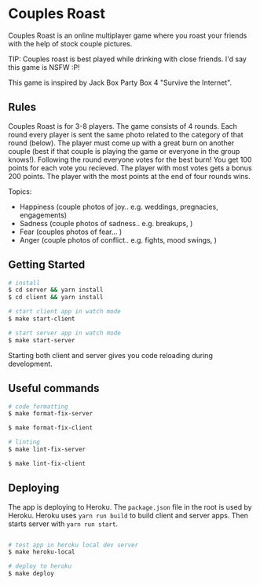 # Couples Roast

Couples Roast is an online multiplayer game where you roast your friends with the help of stock couple pictures. 

TIP: Couples roast is best played while drinking with close friends. I'd say this game is NSFW :P!

This game is inspired by Jack Box Party Box 4 "Survive the Internet".

## Rules

Couples Roast is for 3-8 players. The game consists of 4 rounds. Each round every player is sent the same photo related to the category of that round (below). The player must come up with a great burn on another couple (best if that couple is playing the game or everyone in the group knows!). Following the round everyone votes for the best burn! You get 100 points for each vote you recieved. The player with most votes gets a bonus 200 points. The player with the most points at the end of four rounds wins.

Topics:

- Happiness (couple photos of joy.. e.g. weddings, pregnacies, engagements)
- Sadness (couple photos of sadness.. e.g. breakups, )
- Fear (couples photos of fear... )
- Anger (couple photos of conflict.. e.g. fights, mood swings, )

## Getting Started

```bash
# install
$ cd server && yarn install 
$ cd client && yarn install

# start client app in watch mode
$ make start-client

# start server app in watch mode
$ make start-server
```

Starting both client and server gives you code reloading during development.

## Useful commands

```bash
# code formatting
$ make format-fix-server

$ make format-fix-client

# linting
$ make lint-fix-server

$ make lint-fix-client
```

## Deploying

The app is deploying to Heroku. The `package.json` file in the root is used by Heroku. Heroku uses `yarn run build` to build client and server apps. Then starts server with `yarn run start`.

```bash

# test app in heroku local dev server
$ make heroku-local

# deploy to heroku
$ make deploy
```